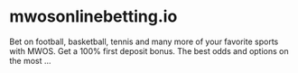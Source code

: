 # mwosonlinebetting.io
Bet on football, basketball, tennis and many more of your favorite sports with MWOS. Get a 100% first deposit bonus. The best odds and options on the most ...
